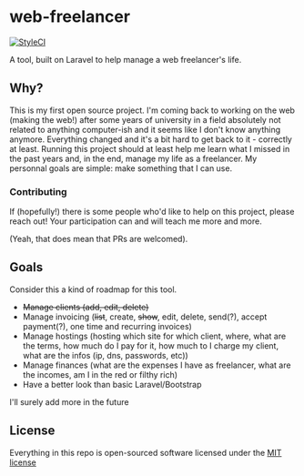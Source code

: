 # web-freelancer
[![StyleCI](https://styleci.io/repos/48709773/shield)](https://styleci.io/repos/48709773)

A tool, built on Laravel to help manage a web freelancer's life.

## Why?

This is my first open source project. I'm coming back to working on the web (making the web!) after some years of university in a field absolutely not related to anything computer-ish and it seems like I don't know anything anymore. Everything changed and it's a bit hard to get back to it - correctly at least. Running this project should at least help me learn what I missed in the past years and, in the end, manage my life as a freelancer. My personnal goals are simple: make something that I can use.

### Contributing

If (hopefully!) there is some people who'd like to help on this project, please reach out! Your participation can and will teach me more and more.

(Yeah, that does mean that PRs are welcomed).

## Goals

Consider this a kind of roadmap for this tool.

- ~~Manage clients (add, edit, delete)~~
- Manage invoicing (~~list~~, create, ~~show~~, edit, delete, send(?), accept payment(?), one time and recurring invoices)
- Manage hostings (hosting which site for which client, where, what are the terms, how much do I pay for it, how much to I charge my client, what are the infos (ip, dns, passwords, etc))
- Manage finances (what are the expenses I have as freelancer, what are the incomes, am I in the red or filthy rich)
- Have a better look than basic Laravel/Bootstrap

I'll surely add more in the future

## License

Everything in this repo is open-sourced software licensed under the [MIT license](http://opensource.org/licenses/MIT)
